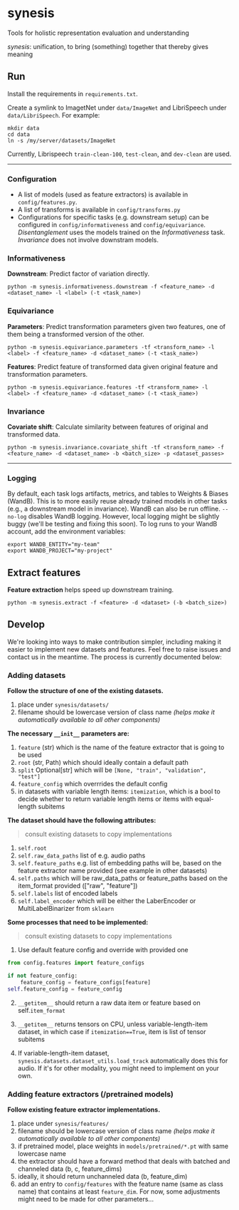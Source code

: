 # synesis
Tools for holistic representation evaluation and understanding

*synesis*: unification, to bring (something) together that thereby gives meaning

## Run
Install the requirements in `requirements.txt`.

Create a symlink to ImagetNet under `data/ImageNet` and LibriSpeech under `data/LibriSpeech`. For example:
```
mkdir data
cd data
ln -s /my/server/datasets/ImageNet
```
Currently, Librispeech `train-clean-100`, `test-clean`, and `dev-clean` are used.

---
### Configuration
* A list of models (used as feature extractors) is available in `config/features.py`. 
* A list of transforms is available in `config/transforms.py`
* Configurations for specific tasks (e.g. downstream setup) can be configured in `config/informativeness` and `config/equivariance`. *Disentanglement* uses the models trained on the *Informativeness* task. *Invariance* does not involve downstram models.


### Informativeness
**Downstream**: Predict factor of variation directly.
```
python -m synesis.informativeness.downstream -f <feature_name> -d <dataset_name> -l <label> (-t <task_name>)
```
### Equivariance
**Parameters**: Predict transformation parameters given two features, one of them being a transformed version of the other.
```
python -m synesis.equivariance.parameters -tf <transform_name> -l <label> -f <feature_name> -d <dataset_name> (-t <task_name>)
```
**Features**: Predict feature of transformed data given original feature and transformation parameters.
```
python -m synesis.equivariance.features -tf <transform_name> -l <label> -f <feature_name> -d <dataset_name> (-t <task_name>)
```
### Invariance
**Covariate shift**: Calculate similarity between features of original and transformed data.
```
python -m synesis.invariance.covariate_shift -tf <transform_name> -f <feature_name> -d <dataset_name> -b <batch_size> -p <dataset_passes>
```
---
### Logging
By default, each task logs artifacts, metrics, and tables to Weights & Biases (WandB). This is to more easily reuse already trained models in other tasks (e.g., a downstream model in invariance). WandB can also be run offline. ``--no-log`` disables WandB logging. However, local logging might be slightly buggy (we'll be testing and fixing this soon).
To log runs to your WandB account, add the environment variables:
```
export WANDB_ENTITY="my-team"
export WANDB_PROJECT="my-project"
```

## Extract features
**Feature extraction** helps speed up downstream training.
```
python -m synesis.extract -f <feature> -d <dataset> (-b <batch_size>)
```


## Develop
We're looking into ways to make contribution simpler, including making it easier to implement new datasets and features. Feel free to raise issues and contact us in the meantime. The process is currently documented below:

### Adding datasets
**Follow the structure of one of the existing datasets.**
1. place under `synesis/datasets/`
2. filename should be lowercase version of class name *(helps make it automatically available to all other components)*

**The necessary `__init__` parameters are:**
1. `feature` (str) which is the name of the feature extractor that is going to be used
2. `root` (str, Path) which should ideally contain a default path
3. `split` Optional[str] which will be `[None, "train", "validation", "test"]`  
4. `feature_config` which overrrides the default config
5. in datasets with variable length items: `itemization`, which is a bool to decide whether to return variable length items or items with equal-length subitems

**The dataset should have the following attributes:**
> consult existing datasets to copy implementations
1. `self.root`
2. `self.raw_data_paths` list of e.g. audio paths
3. `self.feature_paths` e.g. list of embedding paths will be, based on the feature extractor name provided (see example in other datasets)
4. `self.paths` which will be raw_data_paths or feature_paths based on the item_format provided (["raw", "feature"])
5. `self.labels` list of encoded labels
6. `self.label_encoder` which will be either the LaberEncoder or MultiLabelBinarizer from `sklearn`

**Some processes that need to be implemented:**
> consult existing datasets to copy implementations
1. Use default feature config and override with provided one
```python
from config.features import feature_configs

if not feature_config:
    feature_config = feature_configs[feature]
self.feature_config = feature_config
```
2. `__getitem__` should return a raw data item or feature based on self.`item_format`
3. `__getitem__` returns tensors on CPU, unless variable-length-item dataset, in which case if `itemization==True`, item is list of tensor subitems

4. If variable-length-item dataset, `synesis.datasets.dataset_utils.load_track` automatically does this for audio. If it's for other modality, you might need to implement on your own.

### Adding feature extractors (/pretrained models)
**Follow existing feature extractor implementations.**
1. place under `synesis/features/`
2. filename should be lowercase version of class name *(helps make it automatically available to all other components)*
3. if pretrained model, place weights in `models/pretrained/*.pt` with same lowercase name
4. the extractor should have a forward method that deals with batched and channeled data (b, c, feature_dims)
5. ideally, it should return unchanneled data (b, feature_dim)
6. add an entry to `config/features` with the feature name (same as class name) that contains at least `feature_dim`. For now, some adjustments might need to be made for other parameters...
